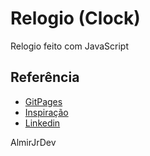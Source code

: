 
# Relogio (Clock)

Relogio feito com JavaScript




## Referência

 - [GitPages](https://almirjrdev.github.io/Relogio/)
 - [Inspiração](https://www.youtube.com/watch?v=GK0ok3ZCXwM)
 - [Linkedin](https://www.linkedin.com/in/AlmirJrDev/)

 AlmirJrDev




